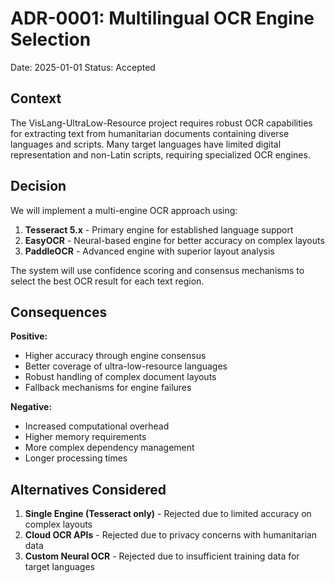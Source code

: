 # ADR-0001: Multilingual OCR Engine Selection

Date: 2025-01-01
Status: Accepted

## Context

The VisLang-UltraLow-Resource project requires robust OCR capabilities for extracting text from humanitarian documents containing diverse languages and scripts. Many target languages have limited digital representation and non-Latin scripts, requiring specialized OCR engines.

## Decision

We will implement a multi-engine OCR approach using:

1. **Tesseract 5.x** - Primary engine for established language support
2. **EasyOCR** - Neural-based engine for better accuracy on complex layouts
3. **PaddleOCR** - Advanced engine with superior layout analysis

The system will use confidence scoring and consensus mechanisms to select the best OCR result for each text region.

## Consequences

**Positive:**
- Higher accuracy through engine consensus
- Better coverage of ultra-low-resource languages
- Robust handling of complex document layouts
- Fallback mechanisms for engine failures

**Negative:**
- Increased computational overhead
- Higher memory requirements
- More complex dependency management
- Longer processing times

## Alternatives Considered

1. **Single Engine (Tesseract only)** - Rejected due to limited accuracy on complex layouts
2. **Cloud OCR APIs** - Rejected due to privacy concerns with humanitarian data
3. **Custom Neural OCR** - Rejected due to insufficient training data for target languages